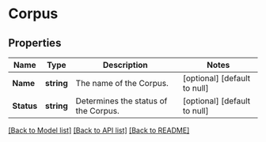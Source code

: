 # Corpus

## Properties
Name | Type | Description | Notes
------------ | ------------- | ------------- | -------------
**Name** | **string** | The name of the Corpus. | [optional] [default to null]
**Status** | **string** | Determines the status of the Corpus. | [optional] [default to null]

[[Back to Model list]](../README.md#documentation-for-models) [[Back to API list]](../README.md#documentation-for-api-endpoints) [[Back to README]](../README.md)


